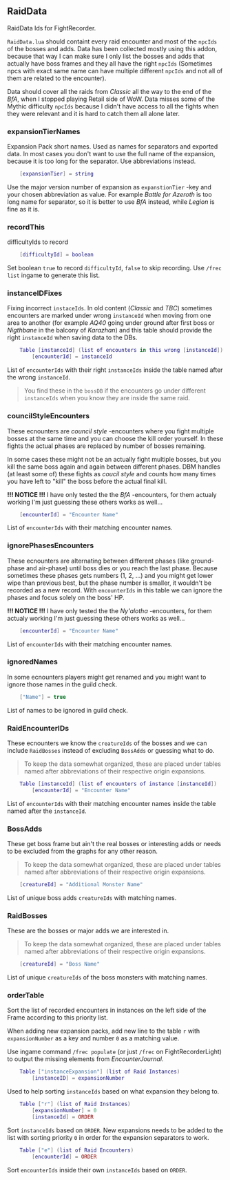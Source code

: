 ## RaidData

RaidData Ids for FightRecorder.

`RaidData.lua` should containt every raid encounter and most of the `npcIds` of the bosses and adds. Data has been collected mostly using this addon, because that way I can make sure I only list the bosses and adds that actually have boss frames and they all have the right `npcIds` (Sometimes npcs with exact same name can have multiple different `npcIds` and not all of them are related to the encounter).

Data should cover all the raids from _Classic_ all the way to the end of the _BfA_, when I stopped playing Retail side of WoW. Data misses some of the Mythic difficulty `npcIds` because I didn't have access to all the fights when they were relevant and it is hard to catch them all alone later.


### expansionTierNames

Expansion Pack short names. Used as names for separators and exported data. In most cases you don't want to use the full name of the expansion, because it is too long for the separator. Use abbreviations instead.

```lua
	[expansionTier] = string
```

Use the major version number of expansion as `expanstionTier` -key and your chosen abbreviation as value. For example _Battle for Azeroth_ is too long name for separator, so it is better to use _BfA_ instead, while _Legion_ is fine as it is.

### recordThis

difficultyIds to record

```lua
	[difficultyId] = boolean
```

Set boolean `true` to record `difficultyId`, `false` to skip recording.
Use `/frec list` ingame to generate this list.

### instanceIDFixes

Fixing incorrect `instaceIds`. In old content (_Classic_ and _TBC_) sometimes encounters are marked under wrong `instanceId` when moving from one area to another (for example _AQ40_ going under ground after first boss or _Nigthbane_ in the balcony of _Karazhan_) and this table should provide the right `instanceId` when saving data to the DBs.

```lua
	Table [instanceId] (list of encounters in this wrong [instanceId])
		[encounterId] = instanceId
```

List of `encounterIds` with their right `instanceIds` inside the table named after the wrong `instanceId`.

> You find these in the `bossDB` if the encounters go under different `instanceIds` when you know they are inside the same raid.

### councilStyleEncounters

These ecnounters are _council style_ -encounters where you fight multiple bosses at the same time and you can choose the kill order yourself. In these fights the actual phases are replaced by number of bosses remaining.

In some cases these might not be an actually fight multiple bosses, but you kill the same boss again and again between different phases. DBM handles (at least some of) these fights as _coucil style_ and counts how many times you have left to "kill" the boss before the actual final kill.

**!!! NOTICE !!!**
I have only tested the the _BfA_ -encounters, for them actualy working I'm just guessing these others works as well...

```lua
	[encounterId] = "Encounter Name"
```

List of `encounterIds` with their matching encounter names.

### ignorePhasesEncounters

These ecnounters are alternating between different phases (like ground-phase and air-phase) until boss dies or you reach the last phase. Because sometimes these phases gets numbers (1, 2, ...) and you might get lower wipe than previous best, but the phase number is smaller, it wouldn't be recorded as a new record. With `encounterIds` in this table we can ignore the phases and focus solely on the boss' HP.

**!!! NOTICE !!!**
I have only tested the the _Ny'alotha_ -encounters, for them actualy working I'm just guessing these others works as well...

```lua
	[encounterId] = "Encounter Name"
```

List of `encounterIds` with their matching encounter names.

### ignoredNames

In some ecnounters players might get renamed and you might want to ignore those names in the guild check.

```lua
	["Name"] = true
```

List of names to be ignored in guild check.

### RaidEncounterIDs

These ecnounters we know the `creatureIds` of the bosses and we can include `RaidBosses` instead of excluding `BossAdds` or guessing what to do.

> To keep the data somewhat organized, these are placed under tables named after abbreviations of their respective origin expansions.

```lua
	Table [instanceId] (list of encounters of instance [instanceId])
		[encounterId] = "Encounter Name"
```

List of `encounterIds` with their matching encounter names inside the table named after the `instanceId`.

### BossAdds

These get boss frame but ain't the real bosses or interesting adds or needs to be excluded from the graphs for any other reason.

> To keep the data somewhat organized, these are placed under tables named after abbreviations of their respective origin expansions.

```lua
	[creatureId] = "Additional Monster Name"
```

List of unique boss adds `creatureIds` with matching names.

### RaidBosses

These are the bosses or major adds we are interested in.

> To keep the data somewhat organized, these are placed under tables named after abbreviations of their respective origin expansions.

```lua
	[creatureId] = "Boss Name"
```

List of unique `creatureIds` of the boss monsters with matching names.

### orderTable

Sort the list of recorded encounters in instances on the left side of the Frame according to this priority list.

When adding new expansion packs, add new line to the table `r` with `expansionNumber` as a key and number `0` as a matching value.

Use ingame command `/frec populate` (or just `/frec` on FightRecorderLight) to output the missing elements from _EncounterJournal_.

```lua
	Table ["instanceExpansion"] (list of Raid Instances)
		[instanceID] = expansionNumber
```

Used to help sorting `instanceIds` based on what expansion they belong to.


```lua
	Table ["r"] (list of Raid Instances)
		[expansionNumber] = 0
		[instanceId] = ORDER
```

Sort `instanceIds` based on `ORDER`.
New expansions needs to be added to the list with sorting priority `0` in order for the expansion separators to work.

```lua
	Table ["e"] (list of Raid Encounters)
		[encounterId] = ORDER
```

Sort `encounterIds` inside their own `instanceIds` based on `ORDER`.